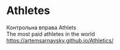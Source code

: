 # Athletes
Контрольна вправа Athlets<br>
The most paid athletes in the world<br>
https://artemsarnavsky.github.io/Athletics/
